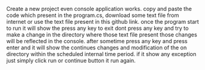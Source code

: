 Create a new project even console application works. copy and paste the code which present in the program.cs, download some text file from internet or use the text file present 
in this github link. once the program start to run it will show the press any key to exit dont press any key and try to make a change in the directory where those text file present
those changes will be reflected in the console. after sometime press any key and press enter and it will show the continues changes and modification of the on directory within the 
scheduled internal time period.
if it show any exception just simply click run or continue button it run again.
